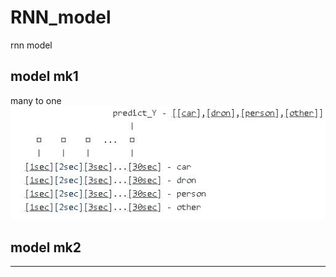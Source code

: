 # RNN_model

rnn model
## model mk1
many to one<br>
![model_mk1](./model_mk1.JPG)
  
  
## model mk2

* * *
